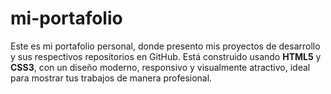 # mi-portafolio
Este es mi portafolio personal, donde presento mis proyectos de desarrollo y sus respectivos repositorios en GitHub. Está construido usando **HTML5** y **CSS3**, con un diseño moderno, responsivo y visualmente atractivo, ideal para mostrar tus trabajos de manera profesional.
